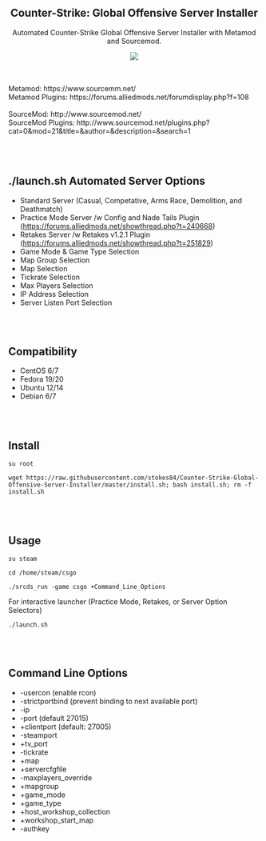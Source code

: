 <h2 align='center'>Counter-Strike: Global Offensive Server Installer</h2>

<p align='center'>Automated Counter-Strike Global Offensive Server Installer with Metamod and Sourcemod.</p>

<p align='center'><img src="http://drive.google.com/uc?export=view&id=0B53_UHGqg56QV2R1cVBqYVlvYzA"></p>
<br><br>
Metamod: https://www.sourcemm.net/
<br>
Metamod Plugins: https://forums.alliedmods.net/forumdisplay.php?f=108
<br><br>
SourceMod: http://www.sourcemod.net/
<br>
SourceMod Plugins: http://www.sourcemod.net/plugins.php?cat=0&mod=21&title=&author=&description=&search=1

<br><br>
./launch.sh Automated Server Options
------------------------------------
+ Standard Server (Casual, Competative, Arms Race, Demolition, and Deathmatch)
+ Practice Mode Server /w Config and Nade Tails Plugin (https://forums.alliedmods.net/showthread.php?t=240668)
+ Retakes Server /w Retakes v1.2.1 Plugin (https://forums.alliedmods.net/showthread.php?t=251829)
+ Game Mode & Game Type Selection
+ Map Group Selection
+ Map Selection
+ Tickrate Selection
+ Max Players Selection
+ IP Address Selection
+ Server Listen Port Selection

<br><br>

Compatibility
-------------
+ CentOS 6/7
+ Fedora 19/20
+ Ubuntu 12/14
+ Debian 6/7

<br><br>

Install
-------
```
su root
```
```
wget https://raw.githubusercontent.com/stokes84/Counter-Strike-Global-Offensive-Server-Installer/master/install.sh; bash install.sh; rm -f install.sh
```

<br><br>

Usage
-----
```
su steam
```
```
cd /home/steam/csgo
```
```
./srcds_run -game csgo +Command_Line_Options
```
For interactive launcher (Practice Mode, Retakes, or Server Option Selectors)
```
./launch.sh
```

<br><br>

Command Line Options
--------------------
+ -usercon (enable rcon)
+ -strictportbind (prevent binding to next available port)
+ -ip
+ -port (default 27015)
+ +clientport (default: 27005)
+ -steamport
+ +tv_port
+ -tickrate
+ +map
+ +servercfgfile
+ -maxplayers_override
+ +mapgroup
+ +game_mode
+ +game_type
+ +host_workshop_collection 
+ +workshop_start_map 
+ -authkey
